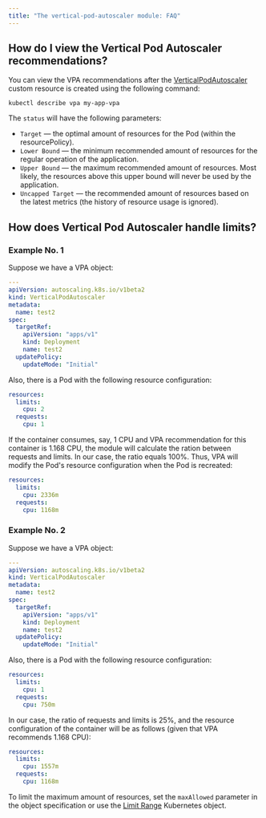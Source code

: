 ```yaml
---
title: "The vertical-pod-autoscaler module: FAQ"
---
```


## How do I view the Vertical Pod Autoscaler recommendations?
You can view the VPA recommendations after the [VerticalPodAutoscaler](cr.html#verticalpodautoscaler) custom resource is created using the following command:

```shell
kubectl describe vpa my-app-vpa
```

The `status` will have the following parameters:
- `Target` — the optimal amount of resources for the Pod (within the resourcePolicy).
- `Lower Bound` — the minimum recommended amount of resources for the regular operation of the application.
- `Upper Bound` — the maximum recommended amount of resources. Most likely, the resources above this upper bound will never be used by the application.
- `Uncapped Target` — the recommended amount of resources based on the latest metrics (the history of resource usage is ignored).

## How does Vertical Pod Autoscaler handle limits?

### Example No. 1

Suppose we have a VPA object:

```yaml
---
apiVersion: autoscaling.k8s.io/v1beta2
kind: VerticalPodAutoscaler
metadata:
  name: test2
spec:
  targetRef:
    apiVersion: "apps/v1"
    kind: Deployment
    name: test2
  updatePolicy:
    updateMode: "Initial"
```

Also, there is a Pod with the following resource configuration:
```yaml
resources:
  limits:
    cpu: 2
  requests:
    cpu: 1
```

If the container consumes, say, 1 CPU and VPA recommendation for this container is 1.168 CPU, the module will calculate the ration between requests and limits. In our case, the ratio equals 100%.
Thus, VPA will modify the Pod's resource configuration when the Pod is recreated:
```yaml
resources:
  limits:
    cpu: 2336m
  requests:
    cpu: 1168m
```

### Example No. 2

Suppose we have a VPA object:
```yaml
---
apiVersion: autoscaling.k8s.io/v1beta2
kind: VerticalPodAutoscaler
metadata:
  name: test2
spec:
  targetRef:
    apiVersion: "apps/v1"
    kind: Deployment
    name: test2
  updatePolicy:
    updateMode: "Initial"
```

Also, there is a Pod with the following resource configuration:
```yaml
resources:
  limits:
    cpu: 1
  requests:
    cpu: 750m
```

In our case, the ratio of requests and limits is 25%, and the resource configuration of the container will be as follows (given that VPA recommends 1.168 CPU):
```yaml
resources:
  limits:
    cpu: 1557m
  requests:
    cpu: 1168m
```

To limit the maximum amount of resources, set the `maxAllowed` parameter in the object specification or use the [Limit Range](https://kubernetes.io/docs/tasks/administer-cluster/manage-resources/memory-default-namespace/) Kubernetes object.
